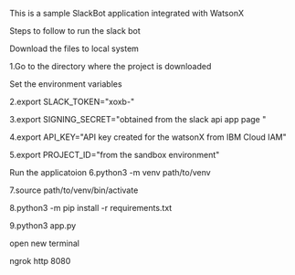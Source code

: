 This is a sample SlackBot application integrated with WatsonX 

Steps to follow to run the slack bot 

Download the files to local system

1.Go to the directory where the project is downloaded

Set the environment variables

2.export SLACK_TOKEN="xoxb-"

3.export SIGNING_SECRET="obtained from the slack api app page "

4.export API_KEY="API key created for the watsonX from IBM Cloud IAM"

5.export PROJECT_ID="from the sandbox environment"

Run the applicatoion 
6.python3 -m venv path/to/venv

7.source path/to/venv/bin/activate

8.python3 -m pip install -r requirements.txt

9.python3 app.py

open new terminal

ngrok http 8080

